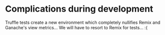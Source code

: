 # Complications during development
Truffle tests create a new environment which completely nullifies Remix and Ganache's view metrics...  We will have to resort to Remix for tests... :(